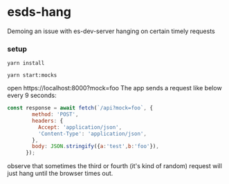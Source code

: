 # esds-hang
Demoing an issue with es-dev-server hanging on certain timely requests

### setup
`yarn install`

`yarn start:mocks`

open https://localhost:8000?mock=foo
The app sends a request like below every 9 seconds:

```javascript
const response = await fetch(`/api?mock=foo`, {
        method: 'POST',
        headers: {
          Accept: 'application/json',
          'Content-Type': 'application/json',
        },
        body: JSON.stringify({a:'test',b:'foo'}),
      });
```

observe that sometimes the third or fourth (it's kind of random) request will just hang until the browser times out.

